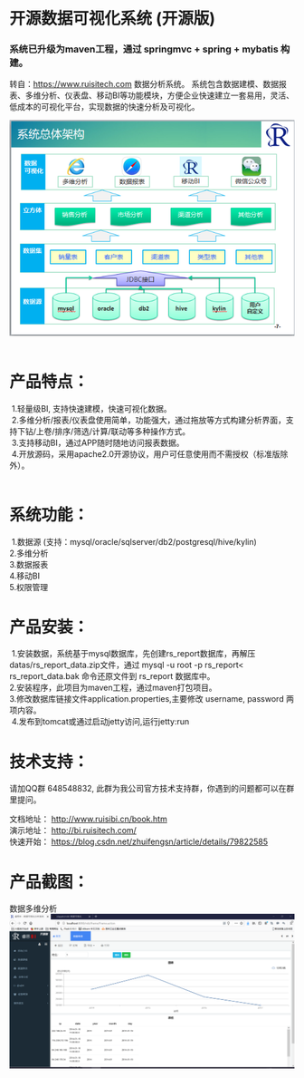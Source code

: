 # 开源数据可视化系统 (开源版)

### 系统已升级为maven工程，通过 springmvc + spring + mybatis 构建。

转自：https://www.ruisitech.com 数据分析系统。 系统包含数据建模、数据报表、多维分析、仪表盘、移动BI等功能模块，方便企业快速建立一套易用，灵活、低成本的可视化平台，实现数据的快速分析及可视化。 <br>

![系统架构图](images/xtjgt.png)  <br/>

# 产品特点：<br>
  1.轻量级BI, 支持快速建模，快速可视化数据。 <br> 
  2.多维分析/报表/仪表盘使用简单，功能强大，通过拖放等方式构建分析界面，支持下钻/上卷/排序/筛选/计算/联动等多种操作方式。 <br>
  3.支持移动BI，通过APP随时随地访问报表数据。 <br>
  4.开放源码，采用apache2.0开源协议，用户可任意使用而不需授权（标准版除外）。<br>
  
# 系统功能：<br>
  1.数据源 (支持：mysql/oracle/sqlserver/db2/postgresql/hive/kylin) <br>
  2.多维分析 <br>
  3.数据报表 <br>
  4.移动BI <br> 
  5.权限管理  <br>
  
# 产品安装：<br/>
  1.安装数据，系统基于mysql数据库，先创建rs_report数据库，再解压datas/rs_report_data.zip文件，通过 mysql -u root -p rs_report< rs_report_data.bak 命令还原文件到 rs_report 数据库中。 <br>
  2.安装程序，此项目为maven工程，通过maven打包项目。 <br>
  3.修改数据库链接文件application.properties,主要修改 username, password 两项内容。  <br>
  4.发布到tomcat或通过启动jetty访问,运行jetty:run <br>
<p/>

# 技术支持：<br/>
请加QQ群 648548832, 此群为我公司官方技术支持群，你遇到的问题都可以在群里提问。<br/>
<p/>

文档地址： http://www.ruisibi.cn/book.htm <br/>
演示地址： http://bi.ruisitech.com/  <br/>
快速开始： https://blog.csdn.net/zhuifengsn/article/details/79822585 <br/>
<p/>

# 产品截图：<br/>

数据多维分析<br/>
![BI可视化](images/main.png)  <br/>
